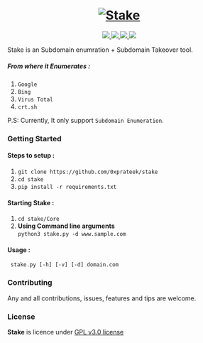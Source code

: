 <h1 align="center">
  <br>
  <a href="https://github.com/0xprateek"><img src="https://i.imgur.com/vfjjQoS.jpg" alt="Stake"></a>
</h1>
<p align="center">  
  <a href="https://docs.python.org/3/download.html">
    <img src="https://img.shields.io/badge/Python-3.x-green.svg">
  </a>
  <a href="https://github.com/0xprateek/stardox">
    <img src="https://img.shields.io/badge/Version-v10.0.0%20(Under Development)-blue.svg">
  </a>
  <a href="https://github.com/0xPrateek/Stardox/blob/master/LICENSE">
    <img src="https://img.shields.io/badge/License-GPLv3-orange.svg">
  </a> 
  <a href="https://github.com/0xprateek/stardox">
    <img src="https://img.shields.io/badge/OS-Linux-orange.svg">
  </a>
</p>


Stake is an Subdomain enumration + Subdomain Takeover tool.

##### From where it Enumerates :

1. `Google`
2. `Bing`
3. `Virus Total`
4. `crt.sh`

P.S: Currently, It only support `Subdomain Enumeration`.

### Getting Started

#### Steps to setup :

1. `git clone https://github.com/0xprateek/stake`
2. `cd stake`
3. `pip install -r requirements.txt`

#### Starting Stake :

1. `cd stake/Core`<br/>
2.  **Using Command line arguments** <br/>
         `python3 stake.py -d www.sample.com `<br/>
  #### Usage :
     stake.py [-h] [-v] [-d] domain.com

### Contributing
Any and all contributions, issues, features and tips are welcome.

### License
**Stake** is licence under [GPL v3.0 license](https://www.gnu.org/licenses/gpl-3.0.en.html)
